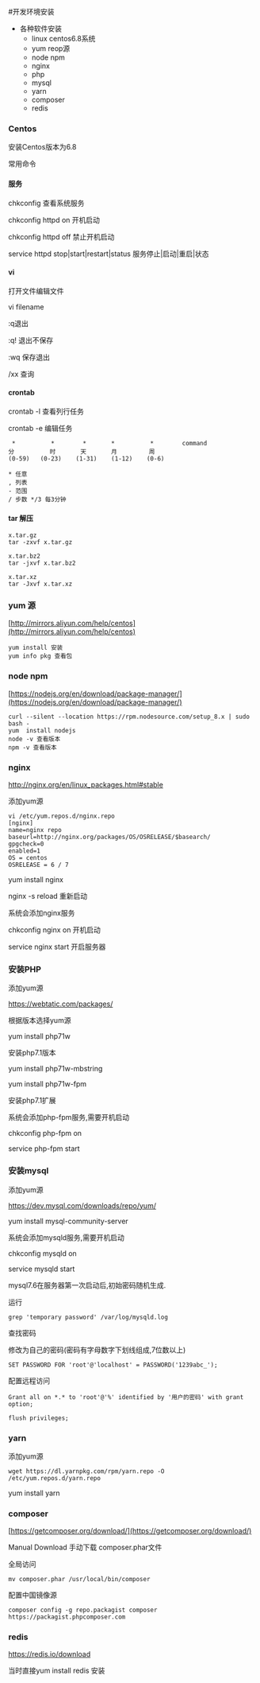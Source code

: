 #开发环境安装

- 各种软件安装
  - linux centos6.8系统
  - yum reop源
  - node npm
  - nginx
  - php
  - mysql
  - yarn
  - composer  
  - redis
  
### Centos

安装Centos版本为6.8

常用命令

#### 服务

chkconfig 查看系统服务

chkconfig httpd on 开机启动

chkconfig httpd off 禁止开机启动

service httpd stop|start|restart|status   服务停止|启动|重启|状态

#### vi

打开文件编辑文件

vi filename 

:q退出

:q! 退出不保存

:wq 保存退出

/xx 查询

#### crontab 

crontab -l 查看列行任务

crontab -e 编辑任务

     *          *        *       *          *        command
	分          时       天       月         周
	(0-59)   (0-23)    (1-31)    (1-12)    (0-6)

	* 任意
	, 列表
	- 范围
	/ 步数 */3 每3分钟
 
#### tar 解压

	x.tar.gz
	tar -zxvf x.tar.gz
	
	x.tar.bz2
	tar -jxvf x.tar.bz2
	
	x.tar.xz
	tar -Jxvf x.tar.xz

### yum 源
[http://mirrors.aliyun.com/help/centos](http://mirrors.aliyun.com/help/centos)

	yum install 安装
	yum info pkg 查看包

### node npm
[https://nodejs.org/en/download/package-manager/](https://nodejs.org/en/download/package-manager/)

	curl --silent --location https://rpm.nodesource.com/setup_8.x | sudo bash -
	yum  install nodejs
	node -v 查看版本
	npm -v 查看版本

### nginx
http://nginx.org/en/linux_packages.html#stable

添加yum源 

	vi /etc/yum.repos.d/nginx.repo
	[nginx]
	name=nginx repo
	baseurl=http://nginx.org/packages/OS/OSRELEASE/$basearch/
	gpgcheck=0
	enabled=1
	OS = centos
	OSRELEASE = 6 / 7

yum install nginx

nginx -s reload 重新启动

系统会添加nginx服务

chkconfig nginx on 开机启动

service nginx start 开启服务器

###  安装PHP

添加yum源 

https://webtatic.com/packages/

根据版本选择yum源

yum install php71w  

安装php7.1版本

yum install php71w-mbstring

yum install php71w-fpm

安装php7.1扩展

系统会添加php-fpm服务,需要开机启动

chkconfig php-fpm on

service php-fpm start

### 安装mysql

添加yum源 

https://dev.mysql.com/downloads/repo/yum/

yum install mysql-community-server

系统会添加mysqld服务,需要开机启动

chkconfig mysqld on

service mysqld start

mysql7.6在服务器第一次启动后,初始密码随机生成.

运行

	grep 'temporary password' /var/log/mysqld.log 

查找密码

修改为自己的密码(密码有字母数字下划线组成,7位数以上)

	SET PASSWORD FOR 'root'@'localhost' = PASSWORD('1239abc_');

配置远程访问

	Grant all on *.* to 'root'@'%' identified by '用户的密码' with grant option;

	flush privileges;

### yarn

添加yum源 

	wget https://dl.yarnpkg.com/rpm/yarn.repo -O /etc/yum.repos.d/yarn.repo

yum install yarn 

### composer

[https://getcomposer.org/download/](https://getcomposer.org/download/)

Manual Download 手动下载  composer.phar文件

全局访问

	mv composer.phar /usr/local/bin/composer

配置中国镜像源

	composer config -g repo.packagist composer https://packagist.phpcomposer.com


### redis

https://redis.io/download

当时直接yum install redis 安装

